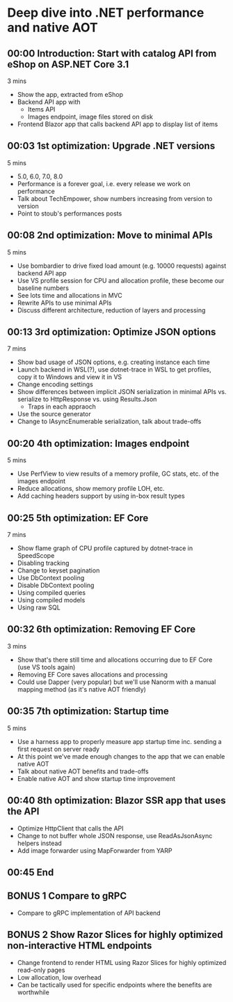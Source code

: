 # Deep dive into .NET performance and native AOT

## 00:00 Introduction: Start with catalog API from eShop on ASP.NET Core 3.1

3 mins

- Show the app, extracted from eShop
- Backend API app with
  - Items API
  - Images endpoint, image files stored on disk
- Frontend Blazor app that calls backend API app to display list of items

## 00:03 1st optimization: Upgrade .NET versions

5 mins

- 5.0, 6.0, 7.0, 8.0
- Performance is a forever goal, i.e. every release we work on performance
- Talk about TechEmpower, show numbers increasing from version to version
- Point to stoub's performances posts

## 00:08 2nd optimization: Move to minimal APIs

5 mins

- Use bombardier to drive fixed load amount (e.g. 10000 requests) against backend API app
- Use VS profile session for CPU and allocation profile, these become our baseline numbers
- See lots time and allocations in MVC
- Rewrite APIs to use minimal APIs
- Discuss different architecture, reduction of layers and processing

## 00:13 3rd optimization: Optimize JSON options

7 mins

- Show bad usage of JSON options, e.g. creating instance each time
- Launch backend in WSL(?), use dotnet-trace in WSL to get profiles, copy it to Windows and view it in VS
- Change encoding settings
- Show differences between implicit JSON serialization in minimal APIs vs. serialize to HttpResponse vs. using Results.Json
  - Traps in each appraoch
- Use the source generator
- Change to IAsyncEnumerable serialization, talk about trade-offs

## 00:20 4th optimization: Images endpoint

5 mins

- Use PerfView to view results of a memory profile, GC stats, etc. of the images endpoint
- Reduce allocations, show memory profile LOH, etc.
- Add caching headers support by using in-box result types

## 00:25 5th optimization: EF Core

7 mins

- Show flame graph of CPU profile captured by dotnet-trace in SpeedScope
- Disabling tracking
- Change to keyset pagination
- Use DbContext pooling
- Disable DbContext pooling
- Using compiled queries
- Using compiled models
- Using raw SQL

## 00:32 6th optimization: Removing EF Core

3 mins

- Show that's there still time and allocations occurring due to EF Core (use VS tools again)
- Removing EF Core saves allocations and processing
- Could use Dapper (very popular) but we'll use Nanorm with a manual mapping method (as it's native AOT friendly)

## 00:35 7th optimization: Startup time

5 mins

- Use a harness app to properly measure app startup time inc. sending a first request on server ready
- At this point we've made enough changes to the app that we can enable native AOT
- Talk about native AOT benefits and trade-offs
- Enable native AOT and show startup time improvement

## 00:40 8th optimization: Blazor SSR app that uses the API

- Optimize HttpClient that calls the API
- Change to not buffer whole JSON response, use ReadAsJsonAsync<T> helpers instead
- Add image forwarder using MapForwarder from YARP

## 00:45 End

## BONUS 1 Compare to gRPC

- Compare to gRPC implementation of API backend

## BONUS 2 Show Razor Slices for highly optimized non-interactive HTML endpoints

- Change frontend to render HTML using Razor Slices for highly optimized read-only pages
- Low allocation, low overhead
- Can be tactically used for specific endpoints where the benefits are worthwhile
